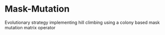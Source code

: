 # Mask-Mutation
Evolutionary strategy implementing hill climbing using a colony based mask mutation matrix operator

